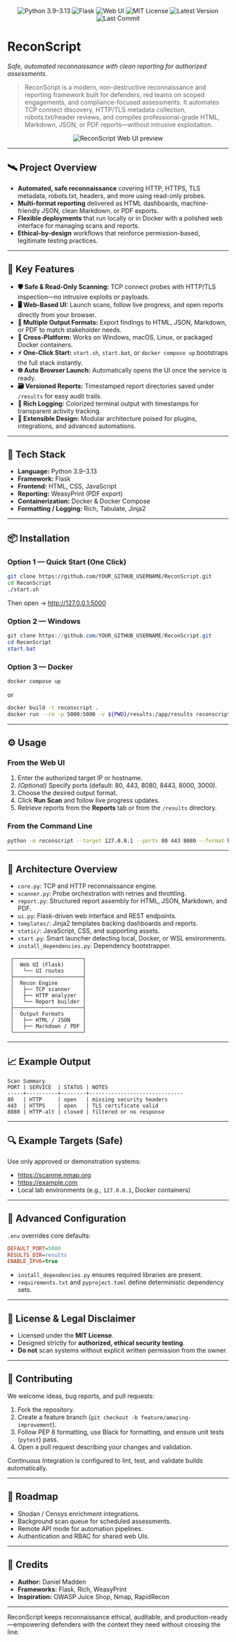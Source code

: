 <p align="center">
  <img src="https://img.shields.io/badge/Language-Python_3.9–3.13-blue?logo=python&logoColor=white" alt="Python 3.9–3.13">
  <img src="https://img.shields.io/badge/Framework-Flask-green?logo=flask&logoColor=white" alt="Flask">
  <img src="https://img.shields.io/badge/UI-Web_UI-orange?logo=html5&logoColor=white" alt="Web UI">
  <img src="https://img.shields.io/badge/License-MIT-yellow?logo=open-source-initiative&logoColor=white" alt="MIT License">
  <img src="https://img.shields.io/github/v/release/YOUR_GITHUB_USERNAME/ReconScript?label=Version" alt="Latest Version">
  <img src="https://img.shields.io/github/last-commit/YOUR_GITHUB_USERNAME/ReconScript?label=Last%20Commit" alt="Last Commit">
</p>

# ReconScript

*Safe, automated reconnaissance with clean reporting for authorized assessments.*

> ReconScript is a modern, non-destructive reconnaissance and reporting framework built for defenders, red teams on scoped engagements, and compliance-focused assessments. It automates TCP connect discovery, HTTP/TLS metadata collection, robots.txt/header reviews, and compiles professional-grade HTML, Markdown, JSON, or PDF reports—without intrusive exploitation.

<p align="center">
  <img src="https://via.placeholder.com/1200x650.png?text=ReconScript+Web+UI" alt="ReconScript Web UI preview">
</p>

---

## 🛰️ Project Overview

- **Automated, safe reconnaissance** covering HTTP, HTTPS, TLS metadata, robots.txt, headers, and more using read-only probes.
- **Multi-format reporting** delivered as HTML dashboards, machine-friendly JSON, clean Markdown, or PDF exports.
- **Flexible deployments** that run locally or in Docker with a polished web interface for managing scans and reports.
- **Ethical-by-design** workflows that reinforce permission-based, legitimate testing practices.

---

## 🚀 Key Features

- **🛡️ Safe & Read-Only Scanning:** TCP connect probes with HTTP/TLS inspection—no intrusive exploits or payloads.
- **🖥️ Web-Based UI:** Launch scans, follow live progress, and open reports directly from your browser.
- **📝 Multiple Output Formats:** Export findings to HTML, JSON, Markdown, or PDF to match stakeholder needs.
- **🧭 Cross-Platform:** Works on Windows, macOS, Linux, or packaged Docker containers.
- **⚡ One-Click Start:** `start.sh`, `start.bat`, or `docker compose up` bootstraps the full stack instantly.
- **🌐 Auto Browser Launch:** Automatically opens the UI once the service is ready.
- **🗃️ Versioned Reports:** Timestamped report directories saved under `/results` for easy audit trails.
- **📜 Rich Logging:** Colorized terminal output with timestamps for transparent activity tracking.
- **🔌 Extensible Design:** Modular architecture poised for plugins, integrations, and advanced automations.

---

## 🧰 Tech Stack

- **Language:** Python 3.9–3.13
- **Framework:** Flask
- **Frontend:** HTML, CSS, JavaScript
- **Reporting:** WeasyPrint (PDF export)
- **Containerization:** Docker & Docker Compose
- **Formatting / Logging:** Rich, Tabulate, Jinja2

---

## 📦 Installation

### Option 1 — Quick Start (One Click)
```bash
git clone https://github.com/YOUR_GITHUB_USERNAME/ReconScript.git
cd ReconScript
./start.sh
```
Then open → <http://127.0.0.1:5000>

### Option 2 — Windows
```powershell
git clone https://github.com/YOUR_GITHUB_USERNAME/ReconScript.git
cd ReconScript
start.bat
```

### Option 3 — Docker
```bash
docker compose up
```
or
```bash
docker build -t reconscript .
docker run --rm -p 5000:5000 -v ${PWD}/results:/app/results reconscript
```

---

## ⚙️ Usage

### From the Web UI
1. Enter the authorized target IP or hostname.
2. *(Optional)* Specify ports (default: 80, 443, 8080, 8443, 8000, 3000).
3. Choose the desired output format.
4. Click **Run Scan** and follow live progress updates.
5. Retrieve reports from the **Reports** tab or from the `/results` directory.

### From the Command Line
```bash
python -m reconscript --target 127.0.0.1 --ports 80 443 8080 --format html
```

---

## 🧱 Architecture Overview

- `core.py`: TCP and HTTP reconnaissance engine.
- `scanner.py`: Probe orchestration with retries and throttling.
- `report.py`: Structured report assembly for HTML, JSON, Markdown, and PDF.
- `ui.py`: Flask-driven web interface and REST endpoints.
- `templates/`: Jinja2 templates backing dashboards and reports.
- `static/`: JavaScript, CSS, and supporting assets.
- `start.py`: Smart launcher detecting local, Docker, or WSL environments.
- `install_dependencies.py`: Dependency bootstrapper.

```
 ┌──────────────────────┐
 │  Web UI (Flask)      │
 │   └── UI routes      │
 ├──────────────────────┤
 │  Recon Engine        │
 │   ├── TCP scanner    │
 │   ├── HTTP analyzer  │
 │   └── Report builder │
 ├──────────────────────┤
 │  Output Formats      │
 │   ├── HTML / JSON    │
 │   ├── Markdown / PDF │
 └──────────────────────┘
```

---

## 📈 Example Output

```text
Scan Summary
PORT | SERVICE  | STATUS | NOTES
-----+----------+--------+------------------------------
80   | HTTP     | open   | missing security headers
443  | HTTPS    | open   | TLS certificate valid
8080 | HTTP-alt | closed | filtered or no response
```

---

## 🔍 Example Targets (Safe)

Use only approved or demonstration systems:

- <https://scanme.nmap.org>
- <https://example.com>
- Local lab environments (e.g., `127.0.0.1`, Docker containers)

---

## 🧠 Advanced Configuration

`.env` overrides core defaults:
```ini
DEFAULT_PORT=5000
RESULTS_DIR=results
ENABLE_IPV6=true
```

- `install_dependencies.py` ensures required libraries are present.
- `requirements.txt` and `pyproject.toml` define deterministic dependency sets.

---

## 📜 License & Legal Disclaimer

- Licensed under the **MIT License**.
- Designed strictly for **authorized, ethical security testing**.
- **Do not** scan systems without explicit written permission from the owner.

---

## 🧩 Contributing

We welcome ideas, bug reports, and pull requests:

1. Fork the repository.
2. Create a feature branch (`git checkout -b feature/amazing-improvement`).
3. Follow PEP 8 formatting, use Black for formatting, and ensure unit tests (`pytest`) pass.
4. Open a pull request describing your changes and validation.

Continuous Integration is configured to lint, test, and validate builds automatically.

---

## 🧭 Roadmap

- Shodan / Censys enrichment integrations.
- Background scan queue for scheduled assessments.
- Remote API mode for automation pipelines.
- Authentication and RBAC for shared web UIs.

---

## 👥 Credits

- **Author:** Daniel Madden
- **Frameworks:** Flask, Rich, WeasyPrint
- **Inspiration:** OWASP Juice Shop, Nmap, RapidRecon

---

ReconScript keeps reconnaissance ethical, auditable, and production-ready—empowering defenders with the context they need without crossing the line.
